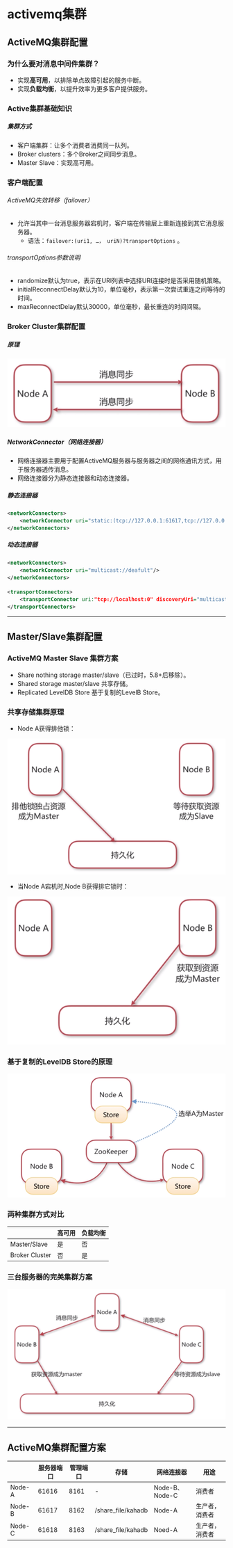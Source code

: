 # activemq集群

## ActiveMQ集群配置

### 为什么要对消息中间件集群？

- 实现**高可用**，以排除单点故障引起的服务中断。
- 实现**负载均衡**，以提升效率为更多客户提供服务。

### Active集群基础知识

##### 集群方式

- 客户端集群：让多个消费者消费同一队列。
- Broker clusters：多个Broker之间同步消息。
- Master Slave：实现高可用。

### 客户端配置

###### ActiveMQ失效转移（failover）

- 允许当其中一台消息服务器宕机时，客户端在传输层上重新连接到其它消息服务器。
  - 语法：`failover:(uri1, …， uriN)?transportOptions` 。

###### transportOptions参数说明

- randomize默认为true，表示在URI列表中选择URI连接时是否采用随机策略。
- initialReconnectDelay默认为10，单位毫秒，表示第一次尝试重连之间等待的时间。
- maxReconnectDelay默认30000，单位毫秒，最长重连的时间间隔。

### Broker Cluster集群配置

##### 原理

![](img/7.png)



##### NetworkConnector（网络连接器）

- 网络连接器主要用于配置ActiveMQ服务器与服务器之间的网络通讯方式，用于服务器透传消息。
- 网络连接器分为静态连接器和动态连接器。

##### 静态连接器

```xml
<networkConnectors>
	<networkConnector uri="static:(tcp://127.0.0.1:61617,tcp://127.0.0.1:61618)"/>
</networkConnectors>
```

##### 动态连接器

```xml
<networkConnectors>
	<networkConnector uri="multicast://deafult"/>
</networkConnectors>

<transportConnectors>
	<transportConnector uri:"tcp://localhost:0" discoveryUri="multicast://default"/>
</transportConnectors>
```

---

## Master/Slave集群配置

### ActiveMQ Master Slave 集群方案

- Share nothing storage master/slave（已过时，5.8+后移除）。
- Shared storage master/slave 共享存储。
- Replicated LevelDB Store 基于复制的LevelB Store。

### 共享存储集群原理

- Node A获得排他锁：

![](img/8.png)

- 当Node A宕机时,Node B获得排它锁时：

![](img/9.png)

### 基于复制的LevelDB Store的原理

![](img/10.png)

### 两种集群方式对比

|                | 高可用 | 负载均衡 |
| -------------- | ------ | -------- |
| Master/Slave   | 是     | 否       |
| Broker Cluster | 否     | 是       |

### 三台服务器的完美集群方案

![](img/11.png)

---

## ActiveMQ集群配置方案

|        | 服务器端口 | 管理端口 | 存储               | 网络连接器     | 用途           |
| ------ | ---------- | -------- | ------------------ | -------------- | -------------- |
| Node-A | 61616      | 8161     | -                  | Node-B、Node-C | 消费者         |
| Node-B | 61617      | 8162     | /share_file/kahadb | Node-A         | 生产者，消费者 |
| Node-C | 61618      | 8163     | /share_file/kahadb | Noed-A         | 生产者，消费者 |

